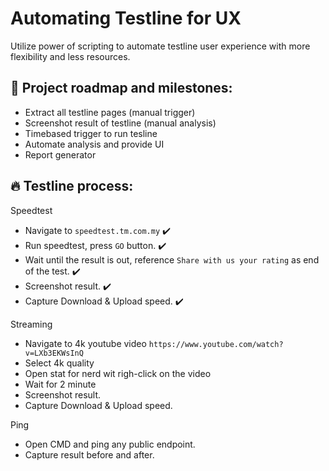 # Automating Testline for UX
Utilize power of scripting to automate testline user experience with more flexibility and less resources. 
## 💎 Project roadmap and milestones:
- Extract all testline pages (manual trigger)
- Screenshot result of testline (manual analysis)
- Timebased trigger to run tesline
- Automate analysis and provide UI
- Report generator

## 🔥 Testline process:
Speedtest
- Navigate to `speedtest.tm.com.my` ✔️
- Run speedtest, press `GO` button. ✔️
- Wait until the result is out, reference `Share with us your rating` as end of the test. ✔️
- Screenshot result. ✔️
- Capture Download & Upload speed. ✔️

Streaming
- Navigate to 4k youtube video `https://www.youtube.com/watch?v=LXb3EKWsInQ`
- Select 4k quality
- Open stat for nerd wit righ-click on the video
- Wait for 2 minute
- Screenshot result.
- Capture Download & Upload speed.

Ping
- Open CMD and ping any public endpoint.
- Capture result before and after.